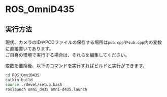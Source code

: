 # ROS_OmniD435

## 実行方法

現状、カメラのIDやPCDファイルの保存する場所は`pub.cpp`や`sub.cpp`内の変数に直接書いてあります。  
ご自身の環境で実行する場合は、それらを編集してください。  

変数を置換後、以下のコマンドを実行すればビルドと実行ができます。
```bash
cd ROS_OmniD435
catkin build
source ./devel/setup.bash
roslaunch omni_d435 omni-d435.launch
```
